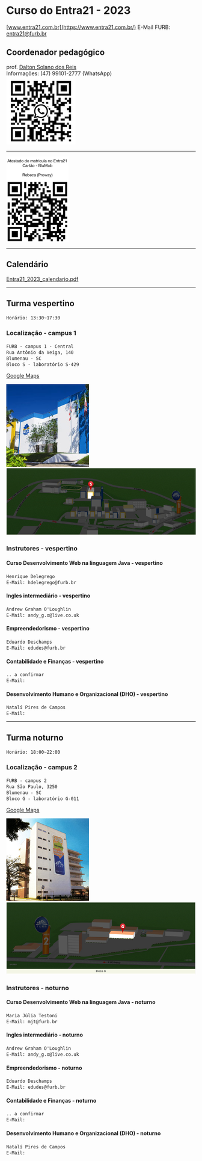 # Curso do Entra21 - 2023

[www.entra21.com.br](https://www.entra21.com.br/)
E-Mail FURB: <entra21@furb.br>  

## Coordenador pedagógico

prof. [Dalton Solano dos Reis](https://github.com/dalton-reis/dalton-reis "Dalton Solano dos Reis")  
Informações: (47) 99101-2777 (WhatsApp)  
![Dalton Reis WhatsApp](../../img_DaltonReisWhatsApp.png)

----

![RebecaProway_AtestadoPasse](RebecaProway_AtestadoPasse.png)  

----

## Calendário

[Entra21_2023_calendario.pdf](Entra21_2023_calendario.pdf "Entra21_2023_calendario.pdf")  

----

## Turma vespertino

    Horário: 13:30~17:30  

### Localização - campus 1

    FURB - campus 1 - Central  
    Rua Antônio da Veiga, 140  
    Blumenau - SC  
    Bloco S - laboratório S-429  

[Google Maps](https://goo.gl/maps/JHjdgLjRQYB54xne9 "Google Maps")  

![FURB - Campus 1](furbCampus1_fachada.png)  
![Bloco S](furbCampus1_blocoS.png)  

### Instrutores - vespertino

#### Curso Desenvolvimento Web na linguagem Java - vespertino

    Henrique Delegrego
    E-Mail: hdelegrego@furb.br

#### Ingles intermediário - vespertino

    Andrew Graham O'Loughlin
    E-Mail: andy_g.o@live.co.uk

#### Empreendedorismo - vespertino

    Eduardo Deschamps
    E-Mail: edudes@furb.br

#### Contabilidade e Finanças - vespertino

    .. a confirmar
    E-Mail: 

#### Desenvolvimento Humano e Organizacional (DHO) - vespertino

    Natalí Pires de Campos
    E-Mail: 

----

## Turma noturno

    Horário: 18:00~22:00  

### Localização - campus 2

    FURB - campus 2  
    Rua São Paulo, 3250  
    Blumenau - SC    
    Bloco G - laboratório G-011  

[Google Maps](https://goo.gl/maps/sxaEvXFJuni1LtaPA "Google Maps")

![FURB - Campus 2](furbCampus2_fachada.png)  
![Bloco G](furbCampus2_blocoG.png)  

### Instrutores - noturno

#### Curso Desenvolvimento Web na linguagem Java - noturno

    Maria Júlia Testoni
    E-Mail: mjt@furb.br

#### Ingles intermediário - noturno

    Andrew Graham O'Loughlin
    E-Mail: andy_g.o@live.co.uk

#### Empreendedorismo - noturno

    Eduardo Deschamps
    E-Mail: edudes@furb.br

#### Contabilidade e Finanças - noturno

    .. a confirmar
    E-Mail: 

#### Desenvolvimento Humano e Organizacional (DHO) - noturno

    Natalí Pires de Campos
    E-Mail: 
